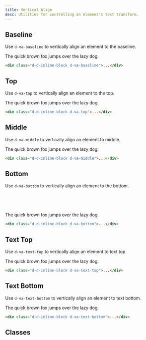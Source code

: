 ```yaml
---
title: Vertical Align
desc: Utilities for controlling an element's text transform.
---
```


## Baseline

Use `d-va-baseline` to vertically align an element to the baseline.

<code-well-header class="d-px64 d-py32 d-bgc-green-100 d-bgo50 d-w100p" custom>
  <div class="d-w100p d-ps-relative d-lh0">
    <div class="d-w0 d-h32 d-d-inline-block d-va-baseline">
      <span class="d-ps-absolute d-t0 d-h32 d-w100p d-by d-bts-dashed d-bbs-dashed d-bc-green-300"></span>
      <span class="d-ps-absolute d-t0 d-h16 d-w100p d-by d-bts-dashed d-bbs-dashed d-bc-green-300"></span>
    </div>
    <p class="d-d-inline-block d-ps-relative d-zi-base1 d-fc-green-400 d-fs18">The quick brown fox jumps over the lazy dog.</p>
  </div>
</code-well-header>

```html
<div class="d-d-inline-block d-va-baseline">...</div>
```

## Top

Use `d-va-top` to vertically align an element to the top.

<code-well-header class="d-px64 d-py32 d-bgc-purple-100 d-bgo50 d-w100p" custom>
  <div class="d-w100p d-ps-relative d-lh0">
    <div class="d-w0 d-h32 d-d-inline-block d-va-top">
      <span class="d-ps-absolute d-t0 d-h32 d-w100p d-by d-bts-dashed d-bbs-dashed d-bc-purple-300"></span>
      <span class="d-ps-absolute d-t0 d-h16 d-w100p d-by d-bts-dashed d-bbs-dashed d-bc-purple-300"></span>
    </div>
    <p class="d-d-inline-block d-ps-relative d-zi-base1 d-fc-purple d-fs18">The quick brown fox jumps over the lazy dog.</p>
  </div>
</code-well-header>

```html
<div class="d-d-inline-block d-va-top">...</div>
```

## Middle

Use `d-va-middle` to vertically align an element to middle.

<code-well-header class="d-px64 d-py32 d-bgc-magenta-100 d-bgo50 d-w100p" custom>
  <div class="d-w100p d-ps-relative d-lh0">
    <div class="d-w0 d-h32 d-d-inline-block d-va-middle">
      <span class="d-ps-absolute d-t0 d-h32 d-w100p d-by d-bts-dashed d-bbs-dashed d-bc-magenta-200"></span>
      <span class="d-ps-absolute d-t0 d-h16 d-w100p d-by d-bts-dashed d-bbs-dashed d-bc-magenta-200"></span>
    </div>
    <p class="d-d-inline-block d-ps-relative d-zi-base1 d-fc-magenta-300 d-fs18">The quick brown fox jumps over the lazy dog.</p>
  </div>
</code-well-header>

```html
<div class="d-d-inline-block d-va-middle">...</div>
```

## Bottom

Use `d-va-bottom` to vertically align an element to the bottom.

<code-well-header class="d-px64 d-py32 d-bgc-magenta-100 d-bgo50 d-w100p" custom>
  <div class="d-w100p d-ps-relative d-lh0">
    <div class="d-w0 d-h32 d-d-inline-block d-va-bottom" style="height: 3rem;">
      <span class="d-ps-absolute d-t0 d-h32 d-w100p d-by d-bts-dashed d-bbs-dashed d-bc-magenta-200"></span>
      <span class="d-ps-absolute d-t0 d-h16 d-w100p d-by d-bts-dashed d-bbs-dashed d-bc-magenta-200"></span>
    </div>
    <p class="d-d-inline-block d-ps-relative d-zi-base1 d-fc-magenta d-fs18">The quick brown fox jumps over the lazy dog.</p>
  </div>
</code-well-header>

```html
<div class="d-d-inline-block d-va-bottom">...</div>
```

## Text Top

Use `d-va-text-top` to vertically align an element to text top.

<code-well-header class="d-px64 d-py32 d-bgc-yellow-100 d-bgo50 d-w100p" custom>
  <div class="d-ps-relative d-lh0">
    <div class="d-w0 d-h32 d-d-inline-block d-va-text-top">
      <span class="d-ps-absolute d-t0 d-h32 d-w100p d-by d-bts-dashed d-bbs-dashed d-bc-yellow-500"></span>
      <span class="d-ps-absolute d-t0 d-h16 d-w100p d-by d-bts-dashed d-bbs-dashed d-bc-yellow-500"></span>
    </div>
    <p class="d-d-inline-block d-ps-relative d-zi-base1 d-fc-yellow d-fs18">The quick brown fox jumps over the lazy dog.</p>
  </div>
</code-well-header>

```html
<div class="d-d-inline-block d-va-text-top">...</div>
```

## Text Bottom

Use `d-va-text-bottom` to vertically align an element to text bottom.

<code-well-header class="d-px64 d-py32 d-bgc-red-100 d-bgo50 d-w100p" custom>
  <div class="d-w100p d-ps-relative d-lh0">
    <div class="d-w0 d-h32 d-d-inline-block d-va-text-bottom">
      <span class="d-ps-absolute d-t0 d-h32 d-w100p d-by d-bts-dashed d-bbs-dashed d-bc-red-400"></span>
      <span class="d-ps-absolute d-t0 d-h16 d-w100p d-by d-bts-dashed d-bbs-dashed d-bc-red-400"></span>
    </div>
    <p class="d-d-inline-block d-ps-relative d-zi-base1 d-fc-red d-fs18">The quick brown fox jumps over the lazy dog.</p>
  </div>
</code-well-header>

```html
<div class="d-d-inline-block d-va-text-bottom">...</div>
```

## Classes

<utility-class-table>
  <template #content>
    <tbody>
      <tr v-for="i in ['baseline', 'top', 'bottom', 'text-top', 'text-bottom', 'middle', 'sub', 'super', 'unset']">
          <th scope="row" class="d-ff-mono d-fc-purple d-fw-normal d-fs12">.d-va-{{ i }}</th>
          <td class="d-ff-mono d-fc-orange d-fs12">vertical-align: {{ i }} !important;</td>
      </tr>
    </tbody>
  </template>
</utility-class-table>
